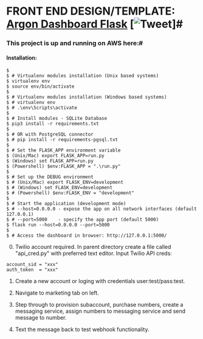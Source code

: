 # FRONT END DESIGN/TEMPLATE: [Argon Dashboard Flask](https://www.creative-tim.com/product/argon-dashboard-flask) [![Tweet](https://img.shields.io/twitter/url/http/shields.io.svg?style=social&logo=twitter)]#


<h3>This project is up and running on AWS here:# </h3>


<h4> Installation: </h4>

```$ cd Twilio-BuildChallenge-KlickTrack-Demo
$
$ # Virtualenv modules installation (Unix based systems)
$ virtualenv env
$ source env/bin/activate
$
$ # Virtualenv modules installation (Windows based systems)
$ # virtualenv env
$ # .\env\Scripts\activate
$
$ # Install modules - SQLite Database
$ pip3 install -r requirements.txt
$
$ # OR with PostgreSQL connector
$ # pip install -r requirements-pgsql.txt
$
$ # Set the FLASK_APP environment variable
$ (Unix/Mac) export FLASK_APP=run.py
$ (Windows) set FLASK_APP=run.py
$ (Powershell) $env:FLASK_APP = ".\run.py"
$
$ # Set up the DEBUG environment
$ # (Unix/Mac) export FLASK_ENV=development
$ # (Windows) set FLASK_ENV=development
$ # (Powershell) $env:FLASK_ENV = "development"
$
$ # Start the application (development mode)
$ # --host=0.0.0.0 - expose the app on all network interfaces (default 127.0.0.1)
$ # --port=5000    - specify the app port (default 5000)  
$ flask run --host=0.0.0.0 --port=5000
$
$ # Access the dashboard in browser: http://127.0.0.1:5000/
```

0. Twilio account required. In parent directory create a file called "api_cred.py" with preferred text editor. Input Twilio API creds: 
```
account_sid = "xxx"
auth_token  = "xxx"                                                   
```
1. Create a new account or loging with credentials user:test/pass:test. 

2. Navigate to marketing tab on left. 

3. Step through to provision subaccount, purchase numbers, create a messaging service, assign numbers to messaging service and send message to number. 

4. Text the message back to test webhook functionality. 
